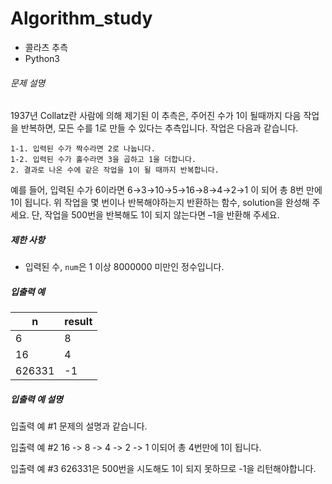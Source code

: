 # Algorithm_study

- 콜라츠 추측
- Python3 

###### 문제 설명

1937년 Collatz란 사람에 의해 제기된 이 추측은, 주어진 수가 1이 될때까지 다음 작업을 반복하면, 모든 수를 1로 만들 수 있다는 추측입니다. 작업은 다음과 같습니다.

```
1-1. 입력된 수가 짝수라면 2로 나눕니다. 
1-2. 입력된 수가 홀수라면 3을 곱하고 1을 더합니다.
2. 결과로 나온 수에 같은 작업을 1이 될 때까지 반복합니다.
```

예를 들어, 입력된 수가 6이라면 6→3→10→5→16→8→4→2→1 이 되어 총 8번 만에 1이 됩니다. 위 작업을 몇 번이나 반복해야하는지 반환하는 함수, solution을 완성해 주세요. 단, 작업을 500번을 반복해도 1이 되지 않는다면 –1을 반환해 주세요.

##### 제한 사항

- 입력된 수, `num`은 1 이상 8000000 미만인 정수입니다.

##### 입출력 예

| n      | result |
| ------ | ------ |
| 6      | 8      |
| 16     | 4      |
| 626331 | -1     |

##### 입출력 예 설명

입출력 예 #1
문제의 설명과 같습니다.

입출력 예 #2
16 -> 8 -> 4 -> 2 -> 1 이되어 총 4번만에 1이 됩니다.

입출력 예 #3
626331은 500번을 시도해도 1이 되지 못하므로 -1을 리턴해야합니다.